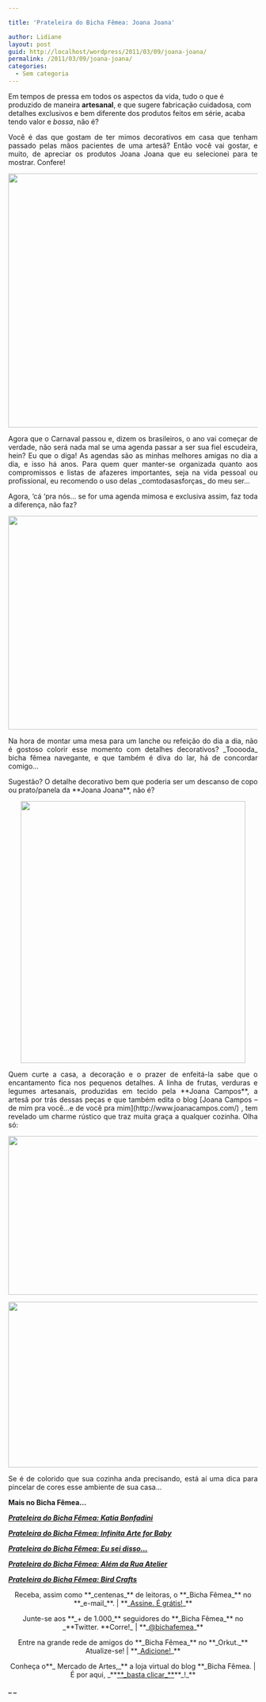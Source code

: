 ```yaml
---

title: 'Prateleira do Bicha Fêmea: Joana Joana'

author: Lidiane
layout: post
guid: http://localhost/wordpress/2011/03/09/joana-joana/
permalink: /2011/03/09/joana-joana/
categories:
  - Sem categoria
---
```

Em tempos de pressa em todos os aspectos da vida, tudo o que é produzido de maneira **artesanal**, e que sugere fabricação cuidadosa, com detalhes exclusivos e bem diferente dos produtos feitos em série, acaba tendo valor e _bossa_, não é?

<p style="text-align: justify;">
  Você é das que gostam de ter mimos decorativos em casa que tenham passado pelas mãos pacientes de uma artesã? Então você vai gostar, e muito, de apreciar os produtos Joana Joana que eu selecionei para te mostrar. Confere!
</p>

<!--more-->

<p style="text-align: center;">
  <a href="http://www.trololodemulher.com.br/blog/wp-content/uploads/2011/02/Agenda.jpg"><img class="alignnone size-full wp-image-6022" title="Agenda" src="http://www.trololodemulher.com.br/blog/wp-content/uploads/2011/02/Agenda.jpg" alt="" width="512" height="512" /></a>
</p>

<p style="text-align: justify;">
  Agora que o Carnaval passou e, dizem os brasileiros, o ano vai começar de verdade, não será nada mal se uma agenda passar a ser sua fiel escudeira, hein? Eu que o diga! As agendas são as minhas melhores amigas no dia a dia, e isso há anos. Para quem quer manter-se organizada quanto aos compromissos e listas de afazeres importantes, seja na vida pessoal ou profissional, eu recomendo o uso delas _comtodasasforças_ do meu ser…
</p>

<p style="text-align: justify;">
  Agora, &#8216;cá ‘pra nós&#8230; se for uma agenda mimosa e exclusiva assim, faz toda a diferença, não faz?
</p>

<p style="text-align: center;">
  <a href="http://www.trololodemulher.com.br/blog/wp-content/uploads/2011/02/descanso-de-panela-ou-copo.jpg"><img class="alignnone size-full wp-image-6025" title="descanso de panela ou copo" src="http://www.trololodemulher.com.br/blog/wp-content/uploads/2011/02/descanso-de-panela-ou-copo.jpg" alt="" width="564" height="431" /></a>
</p>

<p style="text-align: justify;">
  Na hora de montar uma mesa para um lanche ou refeição do dia a dia, não é gostoso colorir esse momento com detalhes decorativos? _Tooooda_ bicha fêmea navegante, e que também é diva do lar, há de concordar comigo…
</p>

<p style="text-align: justify;">
  Sugestão? O detalhe decorativo bem que poderia ser um descanso de copo ou prato/panela da **Joana Joana**, não é?
</p>

<p style="text-align: center;">
  <a href="http://www.trololodemulher.com.br/blog/wp-content/uploads/2011/02/pimenta-artesanal-decorativa.jpg"><img class="alignnone size-full wp-image-6028" title="pimenta artesanal decorativa" src="http://www.trololodemulher.com.br/blog/wp-content/uploads/2011/02/pimenta-artesanal-decorativa.jpg" alt="" width="454" height="528" /></a>
</p>

<p style="text-align: justify;">
  Quem curte a casa, a decoração e o prazer de enfeitá-la sabe que o encantamento fica nos pequenos detalhes. A linha de frutas, verduras e legumes artesanais, produzidas em tecido pela **Joana Campos**, a artesã por trás dessas peças e que também edita o blog [Joana Campos – de mim pra você…e de você pra mim](http://www.joanacampos.com/) , tem revelado um charme rústico que traz muita graça a qualquer cozinha. Olha só:
</p>

<p style="text-align: center;">
  <a href="http://www.trololodemulher.com.br/blog/wp-content/uploads/2011/02/morango-artesanal-decorativo.jpg"><img class="alignnone size-full wp-image-6027" title="morango artesanal decorativo" src="http://www.trololodemulher.com.br/blog/wp-content/uploads/2011/02/morango-artesanal-decorativo.jpg" alt="" width="549" height="320" /></a>
</p>

<p style="text-align: center;">
  <a href="http://www.trololodemulher.com.br/blog/wp-content/uploads/2011/02/frutas-e-legumes-artesanais-decorativos.jpg"><img class="alignnone size-full wp-image-6026" title="frutas e legumes artesanais decorativos" src="http://www.trololodemulher.com.br/blog/wp-content/uploads/2011/02/frutas-e-legumes-artesanais-decorativos.jpg" alt="" width="592" height="334" /></a>
</p>

<p style="text-align: justify;">
  Se é de colorido que sua cozinha anda precisando, está aí uma dica para pincelar de cores esse ambiente de sua casa…
</p>

**Mais no Bicha Fêmea…**

**_[Prateleira do Bicha Fêmea: Katia Bonfadini](http://www.trololodemulher.com.br/2011/02/09/katia-bonfadini/)_**

**_[Prateleira do Bicha Fêmea: Infinita Arte for Baby](http://www.trololodemulher.com.br/2010/12/15/infinita-arte-for-baby/)_**

**_[Prateleira do Bicha Fêmea: Eu sei disso…](http://www.trololodemulher.com.br/2010/11/10/prateleira-eu-sei-disso%e2%80%a6/)_**

**_[Prateleira do Bicha Fêmea: Além da Rua Atelier](http://www.trololodemulher.com.br/2010/10/13/alem-da-rua-atelier/)_**

**_[Prateleira do Bicha Fêmea: Bird Crafts](http://www.trololodemulher.com.br/2010/08/25/kit-festas-bird-crafts/)_**

<p style="text-align: center;">
  Receba, assim como **_centenas_** de leitoras, o **_Bicha Fêmea_** no **_e-mail_**. | **_<a href="http://feedburner.google.com/fb/a/mailverify?uri=blogbichafemea&loc=pt_BR">Assine. É grátis!</a>_**
</p>

<p style="text-align: center;">
  Junte-se aos **_+ de 1.000_** seguidores do **_Bicha Fêmea_** no _**Twitter. **Corre!_ | **_<a href="http://twitter.com/bichafemea">@bichafemea</a>_**
</p>

<p style="text-align: center;">
  Entre na grande rede de amigos do **_Bicha Fêmea_** no **_Orkut._** Atualize-se! | **_<a href="http://www.orkut.com.br/Main#Profile?uid=5161612886294499900">Adicione!</a>_**
</p>

<p style="text-align: center;">
  Conheça o**_ Mercado de Artes,_** a loja virtual do blog **_Bicha Fêmea. | É por aqui, _**<a href="http://www.trololodemulher.com.br/loja/">**_basta clicar_**</a>**_!_**
</p>

**_ _**